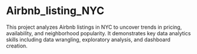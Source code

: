 # Airbnb_listing_NYC
This project analyzes Airbnb listings in NYC to uncover trends in pricing, availability, and neighborhood popularity. It demonstrates key data analytics skills including data wrangling, exploratory analysis, and dashboard creation.
